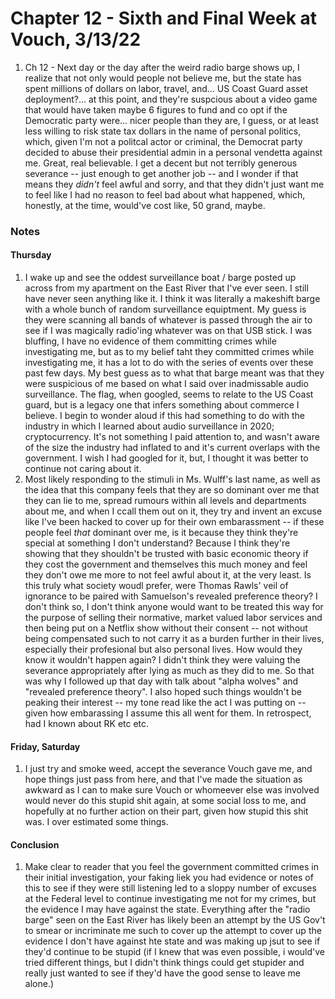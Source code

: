 # Chapter 12 - Sixth and Final Week at Vouch, 3/13/22

1. Ch 12 - Next day or the day after the weird radio barge shows up, I realize that not only would people not believe me, but the state has spent millions of dollars on labor, travel, and... US Coast Guard asset deployment?... at this point, and they're suspcious about a video game that would have taken maybe 6 figures to fund and co opt if the Democratic party were... nicer people than they are, I guess, or at least less willing to risk state tax dollars in the name of personal politics, which, given I'm not a politcal actor or criminal, the Democrat party decided to abuse their presidential admin in a personal vendetta against me. Great, real believable. I get a decent but not terribly generous severance -- just enough to get another job -- and I wonder if that means they _didn't_ feel awful and sorry, and that they didn't just want me to feel like I had no reason to feel bad about what happened, which, honestly, at the time, would've cost like, 50 grand, maybe. 

### Notes

#### Thursday

1. I wake up and see the oddest surveillance boat / barge posted up across from my apartment on the East River that I've ever seen. I still have never seen anything like it. I think it was literally a makeshift barge with a whole bunch of random surveillance equiptment. My guess is they were scanning all bands of whatever is passed through the air to see if I was magically radio'ing whatever was on that USB stick. I was bluffing, I have no evidence of them committing crimes while investigating me, but as to my belief taht they committed crimes while investigating me, it has a lot to do with the series of events over these past few days. My best guess as to what that barge meant was that they were suspicious of me based on what I said over inadmissable audio surveillance. The flag, when googled, seems to relate to the US Coast guard, but is a legacy one that infers something about commerce I believe. I begin to wonder aloud if this had something to do with the industry in which I learned about audio surveillance in 2020; cryptocurrency. It's not something I paid attention to, and wasn't aware of the size the industry had inflated to and it's current overlaps with the government. I wish I had googled for it, but, I thought it was better to continue not caring about it.
1. Most likely responding to the stimuli in Ms. Wulff's last name, as well as the idea that this company feels that they are so dominant over me that they can lie to me, spread rumours within all levels and departments about me, and when I ccall them out on it, they try and invent an excuse like I've been hacked to cover up for their own embarassment -- if these people feel _that_ dominant over me, is it because they think they're special at something I don't understand? Because I think they're showing that they shouldn't be trusted with basic economic theory if they cost the government and themselves this much money and feel they don't owe me more to not feel awful about it, at the very least. Is this truly what society woudl prefer, were Thomas Rawls' veil of ignorance to be paired with Samuelson's revealed preference theory? I don't think so, I don't think anyone would want to be treated this way for the purpose of selling their normative, market valued labor services and then being put on a Netflix show without their consent -- not without being compensated such to not carry it as a burden further in their lives, especially their profesional but also personal lives. How would they know it wouldn't happen again? I didn't think they were valuing the severance appropriately after lying as much as they did to me. So that was why I followed up that day with talk about "alpha wolves" and "revealed preference theory". I also hoped such things wouldn't be peaking their interest -- my tone read like the act I was putting on -- given how embarassing I assume this all went for them. In retrospect, had I known about RK etc etc.

#### Friday, Saturday

1. I just try and smoke weed, accept the severance Vouch gave me, and hope things just pass from here, and that I've made the situation as awkward as I can to make sure Vouch or whomeever else was involved would never do this stupid shit again, at some social loss to me, and hopefully at no further action on their part, given how stupid this shit was. I over estimated some things.

#### Conclusion

1. Make clear to reader that you feel the government committed crimes in their initial investigation, your faking liek you had evidence or notes of this to see if they were still listening led to a sloppy number of excuses at the Federal level to continue investigating me not for my crimes, but the evidence I may have against the state. Everything after the "radio barge" seen on the East River has likely been an attempt by the US Gov't to smear or incriminate me such to cover up the attempt to cover up the evidence I don't have against hte state and was making up jsut to see if they'd continue to be stupid (if I knew that was even possible, i would've tried different things, but I didn't think things could get stupider and really just wanted to see if they'd have the good sense to leave me alone.)
